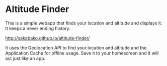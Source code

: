 # Altitude Finder

This is a simple webapp that finds your location and altitude and displays it. It keeps a never ending history.

http://sakabako.github.io/altitude-finder/

It uses the Geolocation API to find your location and altitude and the Application Cache for offline usage. Save it to your homescreen and it will act just like an app.
